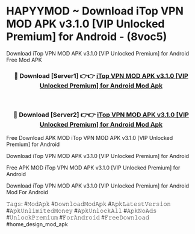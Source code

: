 # HAPYYMOD ~ Download iTop VPN MOD APK v3.1.0 [VIP Unlocked Premium] for Android - (8voc5)
Download iTop VPN MOD APK v3.1.0 [VIP Unlocked Premium] for Android Free Mod APK

<div align="center">
<h3>🔴 Download [Server1] 👉👉 <a href="https://apk-comot.site?title=iTop_VPN_MOD_APK_v3.1.0_[VIP_Unlocked_Premium]_for_Android">iTop VPN MOD APK v3.1.0 [VIP Unlocked Premium] for Android Mod Apk</a></h3><br>

<h3>🔴 Download [Server2] 👉👉 <a href="https://apk-comot.site?title=iTop_VPN_MOD_APK_v3.1.0_[VIP_Unlocked_Premium]_for_Android">iTop VPN MOD APK v3.1.0 [VIP Unlocked Premium] for Android Mod Apk</a></h3>
</div>


Free Download APK MOD iTop VPN MOD APK v3.1.0 [VIP Unlocked Premium] for Android

Download iTop VPN MOD APK v3.1.0 [VIP Unlocked Premium] for Android 

Free APK MOD iTop VPN MOD APK v3.1.0 [VIP Unlocked Premium] for Android 

Download iTop VPN MOD APK v3.1.0 [VIP Unlocked Premium] for Android Mod For Android

𝚃𝚊𝚐𝚜: #𝙼𝚘𝚍𝙰𝚙𝚔 #𝙳𝚘𝚠𝚗𝚕𝚘𝚊𝚍𝙼𝚘𝚍𝙰𝚙𝚔 #𝙰𝚙𝚔𝙻𝚊𝚝𝚎𝚜𝚝𝚅𝚎𝚛𝚜𝚒𝚘𝚗 #𝙰𝚙𝚔𝚄𝚗𝚕𝚒𝚖𝚒𝚝𝚎𝚍𝙼𝚘𝚗𝚎𝚢 #𝙰𝚙𝚔𝚄𝚗𝚕𝚘𝚌𝚔𝙰𝚕𝚕 #𝙰𝚙𝚔𝙽𝚘𝙰𝚍𝚜 #𝚄𝚗𝚕𝚘𝚌𝚔𝙿𝚛𝚎𝚖𝚒𝚞𝚖 #𝙵𝚘𝚛𝙰𝚗𝚍𝚛𝚘𝚒𝚍 #𝙵𝚛𝚎𝚎𝙳𝚘𝚠𝚗𝚕𝚘𝚊𝚍 #home_design_mod_apk